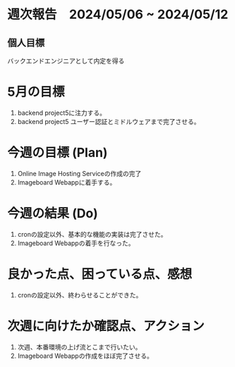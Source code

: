 # 週次報告　2024/05/06 ~ 2024/05/12

## 個人目標
バックエンドエンジニアとして内定を得る

# 5月の目標
1. backend project5に注力する。
2. backend project5 ユーザー認証とミドルウェアまで完了させる。


# 今週の目標 (Plan)
1. Online Image Hosting Serviceの作成の完了
2. Imageboard Webappに着手する。

# 今週の結果 (Do)
1. cronの設定以外、基本的な機能の実装は完了させた。
2. Imageboard Webappの着手を行なった。

# 良かった点、困っている点、感想
1. cronの設定以外、終わらせることができた。
 
# 次週に向けたか確認点、アクション
1. 次週、本番環境の上げ流とこまで行いたい。
2. Imageboard Webappの作成をほぼ完了させる。
